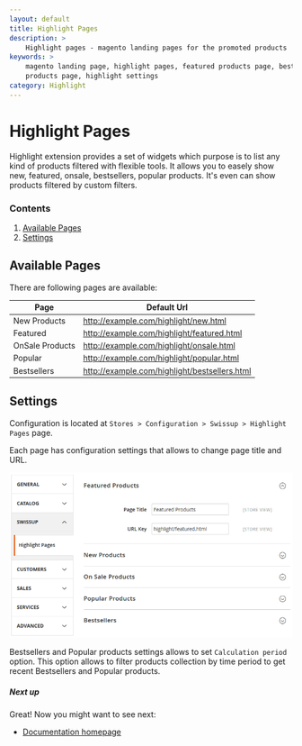 ```yaml
---
layout: default
title: Highlight Pages
description: >
    Highlight pages - magento landing pages for the promoted products
keywords: >
    magento landing page, highlight pages, featured products page, bestsellers
    products page, highlight settings
category: Highlight
---
```


# Highlight Pages

Highlight extension provides a set of widgets which purpose is to list any kind
of products filtered with flexible tools. It allows you to easely show new,
featured, onsale, bestsellers, popular products. It's even can show products 
filtered by custom filters.

### Contents

1. [Available Pages](#available-pages)
2. [Settings](#settings)

## Available Pages

There are following pages are available:

Page            | Default Url
----------------|------------
New Products    | http://example.com/highlight/new.html
Featured        | http://example.com/highlight/featured.html
OnSale Products | http://example.com/highlight/onsale.html
Popular         | http://example.com/highlight/popular.html
Bestsellers     | http://example.com/highlight/bestsellers.html

## Settings
Configuration is located at `Stores > Configuration > Swissup > Highlight Pages` 
page.

Each page has configuration settings that allows to change page title and URL.

![Highlight Pages Configuration](/images/m2/highlight/pages/configuration.png)

Bestsellers and Popular products settings allows to set `Calculation period` option.
This option allows to filter products collection by time period to get recent 
Bestsellers and Popular products.

##### Next up

Great! Now you might want to see next: 

- [Documentation homepage](/m2/highlight/)
